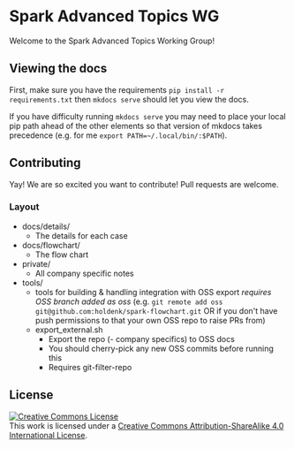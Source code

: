 # Spark Advanced Topics WG

Welcome to the Spark Advanced Topics Working Group!

## Viewing the docs

First, make sure you have the requirements `pip install -r requirements.txt` then `mkdocs serve` should let you view the docs.

If you have difficulty running `mkdocs serve` you may need to place your local pip path ahead of the other elements so that version of mkdocs takes precedence (e.g. for me `export PATH=~/.local/bin/:$PATH`).

## Contributing

Yay! We are so excited you want to contribute! Pull requests are welcome.

### Layout

- docs/details/
  - The details for each case
- docs/flowchart/
  - The flow chart
- private/
  - All company specific notes
- tools/
  - tools for building & handling integration with OSS export *requires OSS branch added as oss* (e.g. `git remote add oss git@github.com:holdenk/spark-flowchart.git` OR if you don't have push permissions to that your own OSS repo to raise PRs from)
  - export_external.sh
    - Export the repo (- company specifics) to OSS docs
    - You should cherry-pick any new OSS commits before running this
    - Requires git-filter-repo

## License

<a rel="license" href="http://creativecommons.org/licenses/by-sa/4.0/"><img alt="Creative Commons License" style="border-width:0" src="https://i.creativecommons.org/l/by-sa/4.0/88x31.png" /></a><br />This work is licensed under a <a rel="license" href="http://creativecommons.org/licenses/by-sa/4.0/">Creative Commons Attribution-ShareAlike 4.0 International License</a>.
